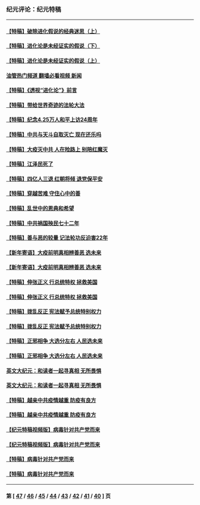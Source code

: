 ### 纪元评论：纪元特稿
---
#### [【特稿】破除进化假说的经典迷思（上）](../../pages/nsc424/n14024749.md?07030330) 
#### [【特稿】进化论是未经证实的假说（下）](../../pages/nsc424/n14022170.md?07030330) 
#### [【特稿】进化论是未经证实的假说（上）](../../pages/nsc424/n14020737.md?07030330) 
#### [油管热门频道 翻墙必看视频 新闻](ok?07030330)
#### [【特稿】《透视“进化论”》前言](../../pages/nsc424/n14019941.md?07030330) 
#### [【特稿】带给世界奇迹的法轮大法](../../pages/nsc424/n13994132.md?07030330) 
#### [【特稿】纪念4.25万人和平上访24周年](../../pages/nsc424/n13980883.md?07030330) 
#### [【特稿】中共与天斗自取灭亡 现在还乐吗](../../pages/nsc424/n13897482.md?07030330) 
#### [【特稿】大疫灭中共 人在险路上 别陪红魔灭](../../pages/nsc424/n13890697.md?07030330) 
#### [【特稿】江泽民死了](../../pages/nsc424/n13876300.md?07030330) 
#### [【特稿】四亿人三退 红朝将倾 退党保平安](../../pages/nsc424/n13794378.md?07030330) 
#### [【特稿】穿越苦难 守住心中的善](../../pages/nsc424/n13784979.md?07030330) 
#### [【特稿】乱世中的恩典和希望](../../pages/nsc424/n13734687.md?07030330) 
#### [【特稿】中共祸国殃民七十二年](../../pages/nsc424/n13272607.md?07030330) 
#### [【特稿】善与恶的较量 记法轮功反迫害22年](../../pages/nsc424/n13086597.md?07030330) 
#### [【新年寄语】大疫前明真相辨善恶 选未来](../../pages/nsc424/n12660855.md?07030330) 
#### [【新年寄语】大疫前明真相辨善恶 选未来](../../pages/nsc424/n12660855.md?07030330) 
#### [【特稿】伸张正义 行总统特权 拯救美国](../../pages/nsc424/n12616806.md?07030330) 
#### [【特稿】伸张正义 行总统特权 拯救美国](../../pages/nsc424/n12616806.md?07030330) 
#### [【特稿】拨乱反正 宪法赋予总统特别权力](../../pages/nsc424/n12598306.md?07030330) 
#### [【特稿】拨乱反正 宪法赋予总统特别权力](../../pages/nsc424/n12598306.md?07030330) 
#### [【特稿】正邪相争 大选分左右 人民选未来](../../pages/nsc424/n12545208.md?07030330) 
#### [【特稿】正邪相争 大选分左右 人民选未来](../../pages/nsc424/n12545208.md?07030330) 
#### [英文大纪元：和读者一起寻真相 无所畏惧](../../pages/nsc424/n12542027.md?07030330) 
#### [英文大纪元：和读者一起寻真相 无所畏惧](../../pages/nsc424/n12542027.md?07030330) 
#### [【特稿】越亲中共疫情越重 防疫有良方](../../pages/nsc424/n12042989.md?07030330) 
#### [【特稿】越亲中共疫情越重 防疫有良方](../../pages/nsc424/n12042989.md?07030330) 
#### [【纪元特稿视频版】病毒针对共产党而来](../../pages/nsc424/n11977328.md?07030330) 
#### [【纪元特稿视频版】病毒针对共产党而来](../../pages/nsc424/n11977328.md?07030330) 
#### [【特稿】病毒针对共产党而来](../../pages/nsc424/n11928818.md?07030330) 
#### [【特稿】病毒针对共产党而来](../../pages/nsc424/n11928818.md?07030330) 

---
#### 第 [ [47](./47.md?07030330) / [46](./46.md?07030330) / [45](./45.md?07030330) / [44](./44.md?07030330) / [43](./43.md?07030330) / [42](./42.md?07030330) / [41](./41.md?07030330) / [40](./40.md?07030330) ] 页
